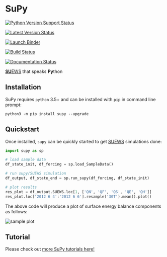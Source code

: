 # SuPy

[![Python Version Support Status](https://img.shields.io/pypi/pyversions/supy.svg)](https://pypi.org/project/supy)

[![Latest Version Status](https://img.shields.io/pypi/v/supy.svg)](https://pypi.org/project/supy)

[![Launch Binder](https://mybinder.org/badge_logo.svg)](https://mybinder.org/v2/gh/sunt05/SuPy/master)

[![Build Status](https://dev.azure.com/sunt05/SUEWS/_apis/build/status/sunt05.SuPy?branchName=master)](https://dev.azure.com/sunt05/SUEWS/_build/latest?definitionId=11?branchName=master)

[![Documentation Status](https://readthedocs.org/projects/supy/badge/?version=latest)](https://supy.readthedocs.io/en/latest/?badge=latest)

[**SU**EWS](https://suews-docs.readthedocs.io) that speaks **Py**thon

## Installation

SuPy requires `python` 3.5+ and can be installed with `pip` in command line prompt:

```shell
python3 -m pip install supy --upgrade
```

## Quickstart

Once installed, `supy` can be quickly started to get [SUEWS](https://suews-docs.readthedocs.io) simulations done:

```python
import supy as sp

# load sample data
df_state_init, df_forcing = sp.load_SampleData()

# run supy/SUEWS simulation
df_output, df_state_end = sp.run_supy(df_forcing, df_state_init)

# plot results
res_plot = df_output.SUEWS.loc[1, ['QN', 'QF', 'QS', 'QE', 'QH']]
res_plot.loc['2012 6 4':'2012 6 6'].resample('30T').mean().plot()
```

The above code will produce a plot of surface energy balance components as follows:

![sample plot](https://github.com/sunt05/SuPy/raw/master/sample_plot.png)

## Tutorial

Please check out [more SuPy tutorials here!](https://supy.readthedocs.io/en/latest/tutorial/tutorial.html)
